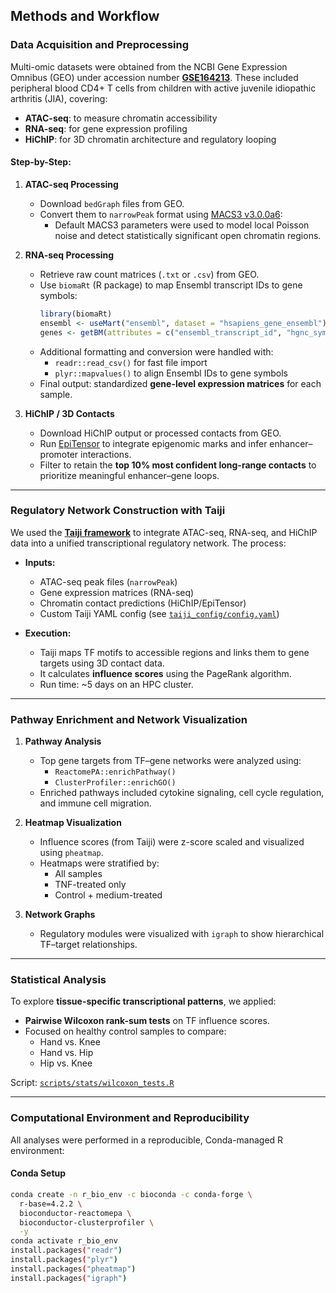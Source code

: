 ## Methods and Workflow

### Data Acquisition and Preprocessing

Multi-omic datasets were obtained from the NCBI Gene Expression Omnibus (GEO) under accession number **[GSE164213](https://www.ncbi.nlm.nih.gov/geo/query/acc.cgi?acc=GSE164213)**. These included peripheral blood CD4+ T cells from children with active juvenile idiopathic arthritis (JIA), covering:

- **ATAC-seq**: to measure chromatin accessibility
- **RNA-seq**: for gene expression profiling
- **HiChIP**: for 3D chromatin architecture and regulatory looping

#### Step-by-Step:

1. **ATAC-seq Processing**
   - Download `bedGraph` files from GEO.
   - Convert them to `narrowPeak` format using [MACS3 v3.0.0a6](https://github.com/macs3-project/MACS):
     - Default MACS3 parameters were used to model local Poisson noise and detect statistically significant open chromatin regions.

2. **RNA-seq Processing**
   - Retrieve raw count matrices (`.txt` or `.csv`) from GEO.
   - Use `biomaRt` (R package) to map Ensembl transcript IDs to gene symbols:
     ```r
     library(biomaRt)
     ensembl <- useMart("ensembl", dataset = "hsapiens_gene_ensembl")
     genes <- getBM(attributes = c("ensembl_transcript_id", "hgnc_symbol"), mart = ensembl)
     ```
   - Additional formatting and conversion were handled with:
     - `readr::read_csv()` for fast file import
     - `plyr::mapvalues()` to align Ensembl IDs to gene symbols
   - Final output: standardized **gene-level expression matrices** for each sample.

3. **HiChIP / 3D Contacts**
   - Download HiChIP output or processed contacts from GEO.
   - Run [EpiTensor](https://github.com/gersteinlab/EpiTensor) to integrate epigenomic marks and infer enhancer–promoter interactions.
   - Filter to retain the **top 10% most confident long-range contacts** to prioritize meaningful enhancer–gene loops.

---

### Regulatory Network Construction with Taiji

We used the [**Taiji framework**](https://github.com/OSU-BMBL/taiji) to integrate ATAC-seq, RNA-seq, and HiChIP data into a unified transcriptional regulatory network. The process:

- **Inputs:**
  - ATAC-seq peak files (`narrowPeak`)
  - Gene expression matrices (RNA-seq)
  - Chromatin contact predictions (HiChIP/EpiTensor)
  - Custom Taiji YAML config (see [`taiji_config/config.yaml`](taiji_config/config.yaml))

- **Execution:**
  - Taiji maps TF motifs to accessible regions and links them to gene targets using 3D contact data.
  - It calculates **influence scores** using the PageRank algorithm.
  - Run time: ~5 days on an HPC cluster.

---

### Pathway Enrichment and Network Visualization

1. **Pathway Analysis**
   - Top gene targets from TF–gene networks were analyzed using:
     - `ReactomePA::enrichPathway()`
     - `ClusterProfiler::enrichGO()`
   - Enriched pathways included cytokine signaling, cell cycle regulation, and immune cell migration.

2. **Heatmap Visualization**
   - Influence scores (from Taiji) were z-score scaled and visualized using `pheatmap`.
   - Heatmaps were stratified by:
     - All samples
     - TNF-treated only
     - Control + medium-treated

3. **Network Graphs**
   - Regulatory modules were visualized with `igraph` to show hierarchical TF–target relationships.

---

### Statistical Analysis

To explore **tissue-specific transcriptional patterns**, we applied:

- **Pairwise Wilcoxon rank-sum tests** on TF influence scores.
- Focused on healthy control samples to compare:
  - Hand vs. Knee
  - Hand vs. Hip
  - Hip vs. Knee

Script: [`scripts/stats/wilcoxon_tests.R`](scripts/stats/wilcoxon_tests.R)

---

### Computational Environment and Reproducibility

All analyses were performed in a reproducible, Conda-managed R environment:

#### Conda Setup

```bash
conda create -n r_bio_env -c bioconda -c conda-forge \
  r-base=4.2.2 \
  bioconductor-reactomepa \
  bioconductor-clusterprofiler \
  -y
conda activate r_bio_env
install.packages("readr")
install.packages("plyr")
install.packages("pheatmap")
install.packages("igraph")
